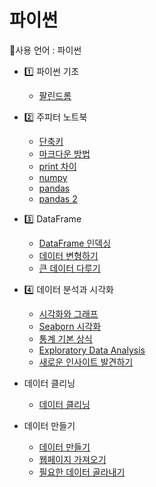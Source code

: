 # 파이썬
🤜사용 언어 : 파이썬

* 1️⃣ 파이썬 기초
	* [팔린드롬](./코드/팔린드롬.md)

* 2️⃣ 주피터 노트북
	* [단축키](./코드/단축키.md)
	* [마크다운 방법](./마크다운.md)
	* [print 차이](./코드/연습1.ipynb)
	* [numpy](./코드/Numpy.ipynb)
	* [pandas](./코드/Pandas.ipynb)
	* [pandas 2](./코드/Pandas2.ipynb)

* 3️⃣ DataFrame
	* [DataFrame 인덱싱](./코드/DataFrame인덱싱.ipynb)
	* [데이터 변형하기](./코드/데이터변형하기.ipynb)
	* [큰 데이터 다루기](./코드/큰데이터다루기.md)

* 4️⃣ 데이터 분석과 시각화
	* [시각화와 그래프](./코드/시각화와그래프.ipynb)
	* [Seaborn 시각화](./코드/Seaborn시각화.ipynb)
	* [통계 기본 상식](./코드/통계기본상식.ipynb)
	* [Exploratory Data Analysis](./코드/EDA.ipynb)
	* [새로운 인사이트 발견하기](./코드/인사이트.ipynb)

* 데이터 클리닝
	* [데이터 클리닝](./코드/데이터클리닝.ipynb)

* 데이터 만들기
	* [데이터 만들기](./코드/데이터만들기.md)
	* [웹페이지 가져오기](./코드/웹페이지.md)
	* [필요한 데이터 골라내기](./코드/데이터골라내기.md)